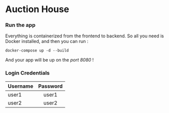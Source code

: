 # Auction House

### Run the app

Everything is containerized from the frontend to backend. So all you need is Docker installed, and then you can run :

```
docker-compose up -d --build
```

And your app will be up on the *port 8080* !

### Login Credentials


| Username      | Password      |
| ------------- |:-------------:|
| user1         | user1         |
| user2         | user2         |

